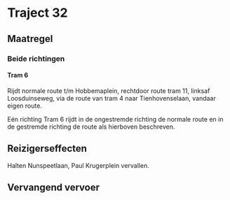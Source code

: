 # Traject 32
## Maatregel
### Beide richtingen

#### Tram 6
Rijdt normale route t/m Hobbemaplein, rechtdoor route tram 11, linksaf Loosduinseweg, via de route van tram 4 naar Tienhovenselaan, vandaar eigen route.

Eén richting
Tram 6 rijdt in de ongestremde richting de normale route en in de gestremde richting de route als hierboven beschreven.

## Reizigerseffecten
Halten Nunspeetlaan, Paul Krugerplein vervallen.

## Vervangend vervoer


